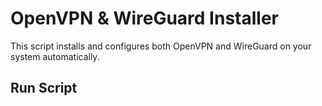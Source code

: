# OpenVPN & WireGuard Installer

This script installs and configures both OpenVPN and WireGuard on your system automatically.

## Run Script

```bash
